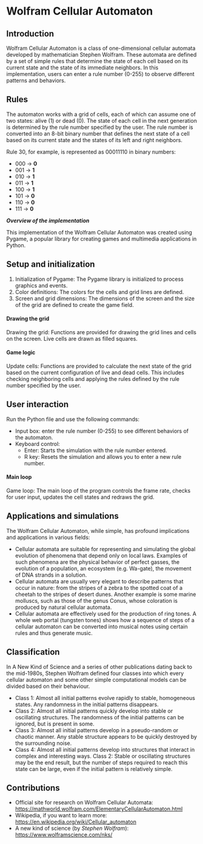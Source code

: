 # Wolfram Cellular Automaton

## Introduction
Wolfram Cellular Automaton is a class of one-dimensional cellular automata developed by mathematician Stephen Wolfram. These automata are defined by a set of simple rules that determine the state of each cell based on its current state and the state of its immediate neighbors. In this implementation, users can enter a rule number (0-255) to observe different patterns and behaviors.

## Rules
The automaton works with a grid of cells, each of which can assume one of two states: alive (1) or dead (0). The state of each cell in the next generation is determined by the rule number specified by the user. The rule number is converted into an 8-bit binary number that defines the next state of a cell based on its current state and the states of its left and right neighbors.

Rule 30, for example, is represented as 00011110 in binary numbers:

- 000 -> **0**
- 001 -> **1**
- 010 -> **1**
- 011 -> **1**
- 100 -> **1**
- 101 -> **0**
- 110 -> **0**
- 111 -> **0**

***Overview of the implementation***

This implementation of the Wolfram Cellular Automaton was created using Pygame, a popular library for creating games and multimedia applications in Python.

## Setup and initialization
1) Initialization of Pygame: The Pygame library is initialized to process graphics and events.
2) Color definitions: The colors for the cells and grid lines are defined.
3) Screen and grid dimensions: The dimensions of the screen and the size of the grid are defined to create the game field.

#### Drawing the grid
Drawing the grid: Functions are provided for drawing the grid lines and cells on the screen. Live cells are drawn as filled squares.

#### Game logic
Update cells: Functions are provided to calculate the next state of the grid based on the current configuration of live and dead cells. This includes checking neighboring cells and applying the rules defined by the rule number specified by the user.

## User interaction
Run the Python file and use the following commands:

- Input box: enter the rule number (0-255) to see different behaviors of the automaton.
- Keyboard control:
  - Enter: Starts the simulation with the rule number entered.
  - R key: Resets the simulation and allows you to enter a new rule number.

#### Main loop
Game loop: The main loop of the program controls the frame rate, checks for user input, updates the cell states and redraws the grid.

## Applications and simulations
The Wolfram Cellular Automaton, while simple, has profound implications and applications in various fields:

- Cellular automata are suitable for representing and simulating the global evolution of phenomena that depend only on local laws. Examples of such phenomena are the physical behavior of perfect gasses, the evolution of a population, an ecosystem (e.g. Wa-gate), the movement of DNA strands in a solution.
- Cellular automata are usually very elegant to describe patterns that occur in nature: from the stripes of a zebra to the spotted coat of a cheetah to the stripes of desert dunes. Another example is some marine molluscs, such as those of the genus Conus, whose coloration is produced by natural cellular automata.
- Cellular automata are effectively used for the production of ring tones. A whole web portal (tungsten tones) shows how a sequence of steps of a cellular automaton can be converted into musical notes using certain rules and thus generate music.

## Classification
In A New Kind of Science and a series of other publications dating back to the mid-1980s, Stephen Wolfram defined four classes into which every cellular automaton and some other simple computational models can be divided based on their behaviour.

- Class 1: Almost all initial patterns evolve rapidly to stable, homogeneous states. Any randomness in the initial patterns disappears.
- Class 2: Almost all initial patterns quickly develop into stable or oscillating structures. The randomness of the initial patterns can be ignored, but is present in some.
- Class 3: Almost all initial patterns develop in a pseudo-random or chaotic manner. Any stable structure appears to be quickly destroyed by the surrounding noise.
- Class 4: Almost all initial patterns develop into structures that interact in complex and interesting ways. Class 2: Stable or oscillating structures may be the end result, but the number of steps required to reach this state can be large, even if the initial pattern is relatively simple.

## Contributions
- Official site for research on Wolfram Cellular Automata: https://mathworld.wolfram.com/ElementaryCellularAutomaton.html
- Wikipedia, if you want to learn more: https://en.wikipedia.org/wiki/Cellular_automaton
- A new kind of science (by *Stephen Wolfram*): https://www.wolframscience.com/nks/

